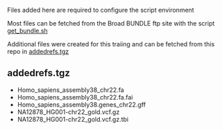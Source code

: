 Files added here are required to configure the script environment

Most files can be fetched from the Broad BUNDLE ftp site with the script [get_bundle.sh](https://raw.githubusercontent.com/BITS-VIB/NGS-Variant-Analysis-training-2020/master/scripts/get_bundle.sh)

Additional files were created for this traiing and can be fetched from this repo in [addedrefs.tgz](https://github.com/BITS-VIB/NGS-Variant-Analysis-training-2020/blob/master/data/addedrefs.tgz)

## addedrefs.tgz

* Homo_sapiens_assembly38_chr22.fa
* Homo_sapiens_assembly38_chr22.fa.fai
* Homo_sapiens_assembly38.genes_chr22.gff
* NA12878_HG001-chr22_gold.vcf.gz
* NA12878_HG001-chr22_gold.vcf.gz.tbi
